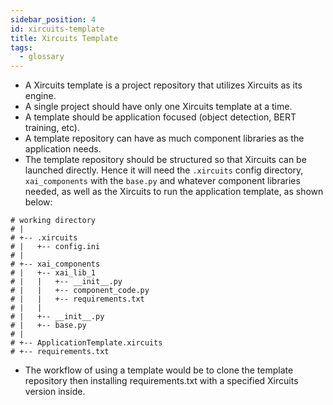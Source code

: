 ```yaml
---
sidebar_position: 4
id: xircuits-template
title: Xircuits Template
tags:
  - glossary
---
```


* A Xircuits template is a project repository that utilizes Xircuits as its engine.
* A single project should have only one Xircuits template at a time.
* A template should be application focused (object detection, BERT training, etc).
* A template repository can have as much component libraries as the application needs.
* The template repository should be structured so that Xircuits can be launched directly. Hence it will need the `.xircuits` config directory, `xai_components` with the `base.py` and whatever component libraries needed, as well as the Xircuits to run the application template, as shown below: 
```
# working directory
# |
# +-- .xircuits
# |   +-- config.ini
# |
# +-- xai_components
# |   +-- xai_lib_1
# |   |   +-- __init__.py
# |   |   +-- component_code.py
# |   |   +-- requirements.txt
# |   |
# |   +-- __init__.py
# |   +-- base.py
# |
# +-- ApplicationTemplate.xircuits
# +-- requirements.txt
```
* The workflow of using a template would be to clone the template repository then installing requirements.txt with a specified Xircuits version inside.